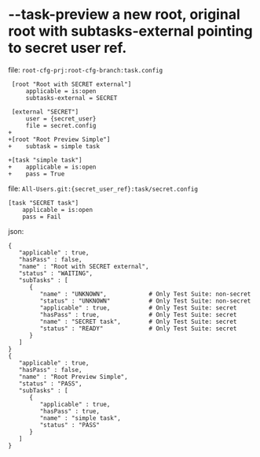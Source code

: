 # --task-preview a new root, original root with subtasks-external pointing to secret user ref.

file: `root-cfg-prj:root-cfg-branch:task.config`
```
 [root "Root with SECRET external"]
     applicable = is:open
     subtasks-external = SECRET

 [external "SECRET"]
     user = {secret_user}
     file = secret.config
+
+[root "Root Preview Simple"]
+    subtask = simple task

+[task "simple task"]
+    applicable = is:open
+    pass = True
```

file: `All-Users.git:{secret_user_ref}:task/secret.config`
```
[task "SECRET task"]
    applicable = is:open
    pass = Fail
```

json:
```
{
   "applicable" : true,
   "hasPass" : false,
   "name" : "Root with SECRET external",
   "status" : "WAITING",
   "subTasks" : [
      {
         "name" : "UNKNOWN",            # Only Test Suite: non-secret
         "status" : "UNKNOWN"           # Only Test Suite: non-secret
         "applicable" : true,           # Only Test Suite: secret
         "hasPass" : true,              # Only Test Suite: secret
         "name" : "SECRET task",        # Only Test Suite: secret
         "status" : "READY"             # Only Test Suite: secret
      }
   ]
}
{
   "applicable" : true,
   "hasPass" : false,
   "name" : "Root Preview Simple",
   "status" : "PASS",
   "subTasks" : [
      {
         "applicable" : true,
         "hasPass" : true,
         "name" : "simple task",
         "status" : "PASS"
      }
   ]
}
```
